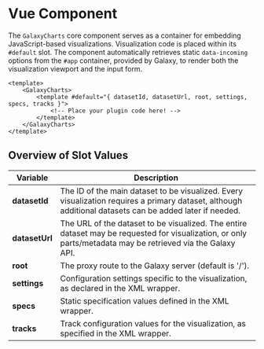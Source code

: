 # Vue Component

The `GalaxyCharts` core component serves as a container for embedding JavaScript-based visualizations. Visualization code is placed within its `#default` slot. The component automatically retrieves static `data-incoming` options from the `#app` container, provided by Galaxy, to render both the visualization viewport and the input form.

```vue
<template>
    <GalaxyCharts>
        <template #default="{ datasetId, datasetUrl, root, settings, specs, tracks }">
            <!-- Place your plugin code here! -->
        </template>
    </GalaxyCharts>
</template>
```

## Overview of Slot Values

| Variable | Description |
|----------|-------------|
|**datasetId**| The ID of the main dataset to be visualized. Every visualization requires a primary dataset, although additional datasets can be added later if needed.|
|**datasetUrl**| The URL of the dataset to be visualized. The entire dataset may be requested for visualization, or only parts/metadata may be retrieved via the Galaxy API.|
|**root**| The proxy route to the Galaxy server (default is '/').|
|**settings**| Configuration settings specific to the visualization, as declared in the XML wrapper.|
|**specs**| Static specification values defined in the XML wrapper.|
|**tracks**| Track configuration values for the visualization, as specified in the XML wrapper.|